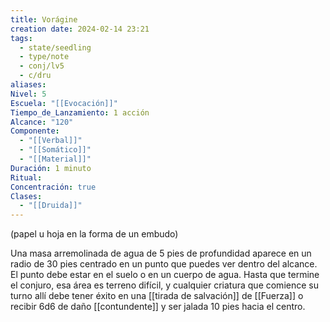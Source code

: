```yaml
---
title: Vorágine
creation date: 2024-02-14 23:21
tags:
  - state/seedling
  - type/note
  - conj/lv5
  - c/dru
aliases: 
Nivel: 5
Escuela: "[[Evocación]]"
Tiempo_de_Lanzamiento: 1 acción
Alcance: "120"
Componente:
  - "[[Verbal]]"
  - "[[Somático]]"
  - "[[Material]]"
Duración: 1 minuto
Ritual: 
Concentración: true
Clases:
  - "[[Druida]]"
---
```

(papel u hoja en la forma de un embudo)

Una masa arremolinada de agua de 5 pies de profundidad aparece en un radio de 30 pies centrado en un punto que puedes ver dentro del alcance. El punto debe estar en el suelo o en un cuerpo de agua. Hasta que termine el conjuro, esa área es terreno difícil, y cualquier criatura que comience su turno allí debe tener éxito en una [[tirada de salvación]] de [[Fuerza]] o recibir 6d6 de daño [[contundente]] y ser jalada 10 pies hacia el centro.
